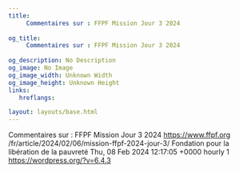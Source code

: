 ```yaml
---
title: 
     Commentaires sur : FFPF Mission Jour 3 2024
    
og_title: 
     Commentaires sur : FFPF Mission Jour 3 2024
    
og_description: No Description
og_image: No Image
og_image_width: Unknown Width
og_image_height: Unknown Height
links:
   hreflangs:

layout: layouts/base.html
---
```

Commentaires sur : FFPF Mission Jour 3 2024  https://www.ffpf.org
/fr/article/2024/02/06/mission-ffpf-2024-jour-3/  Fondation pour la libération
de la pauvreté  Thu, 08 Feb 2024 12:17:05 +0000  hourly  1
https://wordpress.org/?v=6.4.3

